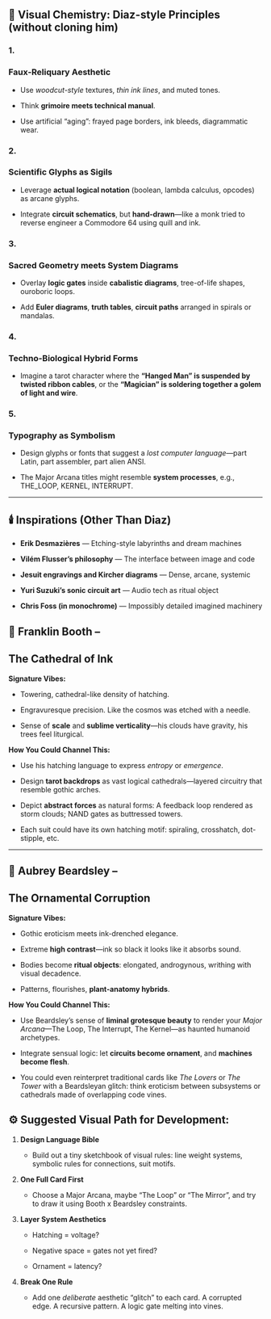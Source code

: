 ## **🧪 Visual Chemistry: Diaz-style Principles (without cloning him)**

  

### **1.** 

### **Faux-Reliquary Aesthetic**

- Use _woodcut-style_ textures, _thin ink lines_, and muted tones.
    
- Think **grimoire meets technical manual**.
    
- Use artificial “aging”: frayed page borders, ink bleeds, diagrammatic wear.
    

  

### **2.** 

### **Scientific Glyphs as Sigils**

- Leverage **actual logical notation** (boolean, lambda calculus, opcodes) as arcane glyphs.
    
- Integrate **circuit schematics**, but **hand-drawn**—like a monk tried to reverse engineer a Commodore 64 using quill and ink.
    

  

### **3.** 

### **Sacred Geometry meets System Diagrams**

- Overlay **logic gates** inside **cabalistic diagrams**, tree-of-life shapes, ouroboric loops.
    
- Add **Euler diagrams**, **truth tables**, **circuit paths** arranged in spirals or mandalas.
    

  

### **4.** 

### **Techno-Biological Hybrid Forms**

- Imagine a tarot character where the **“Hanged Man” is suspended by twisted ribbon cables**, or the **“Magician” is soldering together a golem of light and wire**.
    

  

### **5.** 

### **Typography as Symbolism**

- Design glyphs or fonts that suggest a _lost computer language_—part Latin, part assembler, part alien ANSI.
    
- The Major Arcana titles might resemble **system processes**, e.g., THE_LOOP, KERNEL, INTERRUPT.
    

---

## **🕯️ Inspirations (Other Than Diaz)**

- **Erik Desmazières** — Etching-style labyrinths and dream machines
    
- **Vilém Flusser’s philosophy** — The interface between image and code
    
- **Jesuit engravings and Kircher diagrams** — Dense, arcane, systemic
    
- **Yuri Suzuki’s sonic circuit art** — Audio tech as ritual object
    
- **Chris Foss (in monochrome)** — Impossibly detailed imagined machinery
## **🎨 Franklin Booth –** 

## **The Cathedral of Ink**

  

**Signature Vibes:**

- Towering, cathedral-like density of hatching.
    
- Engravuresque precision. Like the cosmos was etched with a needle.
    
- Sense of **scale** and **sublime verticality**—his clouds have gravity, his trees feel liturgical.
    

  

**How You Could Channel This:**

- Use his hatching language to express _entropy_ or _emergence_.
    
- Design **tarot backdrops** as vast logical cathedrals—layered circuitry that resemble gothic arches.
    
- Depict **abstract forces** as natural forms: A feedback loop rendered as storm clouds; NAND gates as buttressed towers.
    
- Each suit could have its own hatching motif: spiraling, crosshatch, dot-stipple, etc.
    

---

## **🖤 Aubrey Beardsley –** 

## **The Ornamental Corruption**

  

**Signature Vibes:**

- Gothic eroticism meets ink-drenched elegance.
    
- Extreme **high contrast**—ink so black it looks like it absorbs sound.
    
- Bodies become **ritual objects**: elongated, androgynous, writhing with visual decadence.
    
- Patterns, flourishes, **plant-anatomy hybrids**.
    

  

**How You Could Channel This:**

- Use Beardsley’s sense of **liminal grotesque beauty** to render your _Major Arcana_—The Loop, The Interrupt, The Kernel—as haunted humanoid archetypes.
    
- Integrate sensual logic: let **circuits become ornament**, and **machines become flesh**.
    
- You could even reinterpret traditional cards like _The Lovers_ or _The Tower_ with a Beardsleyan glitch: think eroticism between subsystems or cathedrals made of overlapping code vines.

## **⚙️ Suggested Visual Path for Development:**

1. **Design Language Bible**
    
    - Build out a tiny sketchbook of visual rules: line weight systems, symbolic rules for connections, suit motifs.
        
    
2. **One Full Card First**
    
    - Choose a Major Arcana, maybe “The Loop” or “The Mirror”, and try to draw it using Booth x Beardsley constraints.
        
    
3. **Layer System Aesthetics**
    
    - Hatching = voltage?
        
    - Negative space = gates not yet fired?
        
    - Ornament = latency?
        
    
4. **Break One Rule**
    
    - Add one _deliberate_ aesthetic “glitch” to each card. A corrupted edge. A recursive pattern. A logic gate melting into vines.
